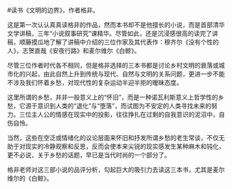 \#读书《文明的边界》，作者格非。

这是第一次认认真真读格非的作品，然而本书却不是他擅长的小说，而是首部清华文学讲稿，三年“小说叙事研究”课精华。尽管如此，还是沉浸感很高的读完了讲稿，顺藤摸瓜地了解了讲稿中介绍的三位作家及其代表作：穆齐尔《没有个性的人》，志贺直哉《安夜行路》和麦尔维尔《白鲸》。

尽管三位作者时代各不相同，但是格非选择的三本书都是讨论乡村文明的衰落或城市化的兴起，由此自然上升到传统与现代、自然与文明的关系问题，更进一步不能不涉及我们怀着乡愁，对现代性的复杂运动半迎半拒的暧昧态度。

这里所谓的乡愁，并非一般意义上的“怀旧”，而是一种诺瓦利斯意义上哲学性的乡愁，它源于意识到人类的“退化”与“堕落”，而试图为不安定的人类寻找未来的努力。三位主人公的情感在现实中的投影，往往挣扎在过剩的自我意识的泥沼中，自伤自怜。

当然，这些在空泛或情绪化的议论层面来怀旧和抒发所谓乡愁的老生常谈，不仅无助于对现实的冷静观察和反思，反而会使本来尖锐的现实感发生某种麻木和钝化，更不必说，关于乡愁的话题，早已是当代时尚的一个部分了。

格非老师对这三部小说的品评分析，勾起巨大的吸引力去读这三本书，尤其是麦尔维尔的《白鲸》。